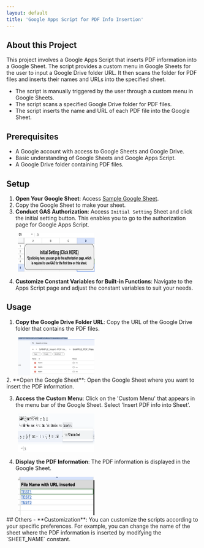 ```yaml
---
layout: default
title: 'Google Apps Script for PDF Info Insertion'
---
```


## About this Project

This project involves a Google Apps Script that inserts PDF information into a Google Sheet. The script provides a custom menu in Google Sheets for the user to input a Google Drive folder URL. It then scans the folder for PDF files and inserts their names and URLs into the specified sheet.

- The script is manually triggered by the user through a custom menu in Google Sheets.
- The script scans a specified Google Drive folder for PDF files.
- The script inserts the name and URL of each PDF file into the Google Sheet.

## Prerequisites

- A Google account with access to Google Sheets and Google Drive.
- Basic understanding of Google Sheets and Google Apps Script.
- A Google Drive folder containing PDF files.

## Setup

1. **Open Your Google Sheet**: Access <a href="https://docs.google.com/spreadsheets/d/1z1i7ZYgkRRC0WS3xqS3CGh1GJ8iUQWKkcMwbVa3YU6Q/edit#gid=1971008536" target="_blank" rel="noopener noreferrer">Sample Google Sheet</a>.
2. Copy the Google Sheet to make your sheet.
3. **Conduct GAS Authorization**: Access `Initial Setting` Sheet and click the initial setting button. This enables you to go to the authorization page for Google Apps Script.

  <div style="margin-left: 30px">
    <img src="assets/images/initial-setting.png" alt="Image of Initial Setting" width="200" height="100">
  </div>

4. **Customize Constant Variables for Built-in Functions**: Navigate to the Apps Script page and adjust the constant variables to suit your needs.

## Usage

1. **Copy the Google Drive Folder URL**: Copy the URL of the Google Drive folder that contains the PDF files.
  <div style="margin-left: 30px">
    <img src="assets/images/copy-folder-url.png" alt="Image of Copy Folder URL" width="200" height="100">
  </div>
2. **Open the Google Sheet**: Open the Google Sheet where you want to insert the PDF information.

3. **Access the Custom Menu**: Click on the 'Custom Menu' that appears in the menu bar of the Google Sheet. Select 'Insert PDF info into Sheet'.
  <div style="margin-left: 30px">
    <img src="assets/images/access-custom-menu.png" alt="Image of Access Custom Menu" width="200" height="100">
  </div>

4. **Display the PDF Information**: The PDF information is displayed in the Google Sheet.
  <div style="margin-left: 30px">
    <img src="assets/images/display-pdf-info.png" alt="Image of Display PDF Info" width="200" height="100">
  </div>
## Others
- **Customization**: You can customize the scripts according to your specific preferences. For example, you can change the name of the sheet where the PDF information is inserted by modifying the `SHEET_NAME` constant.
